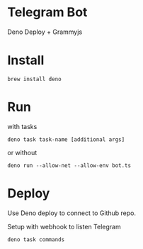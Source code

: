 # Telegram Bot

Deno Deploy + Grammyjs

# Install

```
brew install deno
```

# Run

with tasks

```
deno task task-name [additional args]
```

or without

```
deno run --allow-net --allow-env bot.ts
```

# Deploy

Use Deno deploy to connect to Github repo.

Setup with webhook to listen Telegram

```
deno task commands
```
